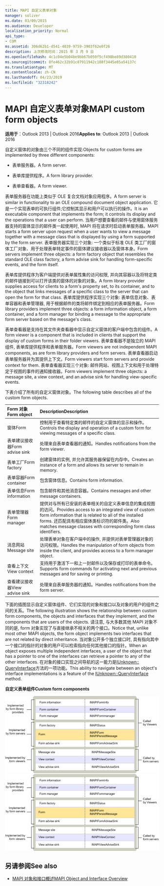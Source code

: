```yaml
---
title: MAPI 自定义表单对象
manager: soliver
ms.date: 03/09/2015
ms.audience: Developer
localization_priority: Normal
api_type:
- COM
ms.assetid: 306d62b1-d541-4039-9759-3903f62e0f26
description: 上次修改时间：2015 年 3 月 9 日
ms.openlocfilehash: 4c1c04e5b04be9bb67b050f5cf498be89d380410
ms.sourcegitcommit: 8fe462c32b91c87911942c188f3445e85a54137c
ms.translationtype: MT
ms.contentlocale: zh-CN
ms.lasthandoff: 04/23/2019
ms.locfileid: "32318242"
---
```

# <a name="mapi-custom-form-objects"></a><span data-ttu-id="67aba-103">MAPI 自定义表单对象</span><span class="sxs-lookup"><span data-stu-id="67aba-103">MAPI custom form objects</span></span>
  
<span data-ttu-id="67aba-104">**适用于**：Outlook 2013 | Outlook 2016</span><span class="sxs-lookup"><span data-stu-id="67aba-104">**Applies to**: Outlook 2013 | Outlook 2016</span></span> 
  
<span data-ttu-id="67aba-105">自定义窗体的对象由三个不同的组件实现:</span><span class="sxs-lookup"><span data-stu-id="67aba-105">Objects for custom forms are implemented by three different components:</span></span>
  
- <span data-ttu-id="67aba-106">表单服务器。</span><span class="sxs-lookup"><span data-stu-id="67aba-106">A form server.</span></span>
    
- <span data-ttu-id="67aba-107">表单库提供程序。</span><span class="sxs-lookup"><span data-stu-id="67aba-107">A form library provider.</span></span>
    
- <span data-ttu-id="67aba-108">表单查看器。</span><span class="sxs-lookup"><span data-stu-id="67aba-108">A form viewer.</span></span>
    
<span data-ttu-id="67aba-109">表单服务器在功能上类似于 OLE 复合文档对象应用程序。</span><span class="sxs-lookup"><span data-stu-id="67aba-109">A form server is similar in functionality to an OLE compound document object application.</span></span> <span data-ttu-id="67aba-110">它是一个实现表单的可执行组件;它控制其显示和用户可以执行的操作。</span><span class="sxs-lookup"><span data-stu-id="67aba-110">It is an executable component that implements the form; it controls its display and the operations that a user can perform.</span></span> <span data-ttu-id="67aba-111">当用户想要查看的邮件与使用窗体服务器支持的窗体显示的邮件类一起使用时, MAPI 将在请求时启动表单服务器。</span><span class="sxs-lookup"><span data-stu-id="67aba-111">MAPI starts a form server upon request when a user wants to view a message together with a message class that is displayed by using a form supported by the form server.</span></span> <span data-ttu-id="67aba-112">表单服务器实现三个对象: 一个类似于标准 OLE 类工厂的窗体工厂对象、用于处理表单特定事件的窗体建议接收器以及窗体本身。</span><span class="sxs-lookup"><span data-stu-id="67aba-112">Form servers implement three objects: a form factory object that resembles the standard OLE class factory, a form advise sink for handling form-specific events, and the form itself.</span></span> 
  
<span data-ttu-id="67aba-113">表单库提供程序为客户端提供对表单属性集的访问权限, 并向其容器以及将特定类的邮件链接到可以打开该类的窗体的对象的对象。</span><span class="sxs-lookup"><span data-stu-id="67aba-113">A form library provider supplies access for clients to a form's property set, to its container, and to the object that links messages of a specific class to the server that can open the form for that class.</span></span> <span data-ttu-id="67aba-114">表单库提供程序实现三个对象: 表单信息对象、表单容器和表单管理器, 用于根据邮件的类将邮件绑定到相应的表单服务器。</span><span class="sxs-lookup"><span data-stu-id="67aba-114">Form library providers implement three objects: a form information object, a form container, and a form manager for binding a message to the appropriate form server based on the message's class.</span></span>
  
<span data-ttu-id="67aba-115">表单查看器是支持在其文件夹查看器中显示自定义窗体的客户端中包含的组件。</span><span class="sxs-lookup"><span data-stu-id="67aba-115">A form viewer is a component that is included in clients that support the display of custom forms in their folder viewers.</span></span> <span data-ttu-id="67aba-116">表单查看器不是独立的 MAPI 组件, 表单库提供程序和表单服务器。</span><span class="sxs-lookup"><span data-stu-id="67aba-116">Form viewers are not independent MAPI components, as are form library providers and form servers.</span></span> <span data-ttu-id="67aba-117">表单查看器启动表单服务器并为其提供上下文。</span><span class="sxs-lookup"><span data-stu-id="67aba-117">Form viewers start form servers and provide context for them.</span></span> <span data-ttu-id="67aba-118">表单查看器实现三个对象: 邮件网站、视图上下文和用于处理特定于视图的事件的通知接收器。</span><span class="sxs-lookup"><span data-stu-id="67aba-118">Form viewers implement three objects: a message site, a view context, and an advise sink for handling view-specific events.</span></span>
  
<span data-ttu-id="67aba-119">下表介绍了所有的自定义窗体对象。</span><span class="sxs-lookup"><span data-stu-id="67aba-119">The following table describes all of the custom form objects.</span></span> 
  
|<span data-ttu-id="67aba-120">**Form 对象**</span><span class="sxs-lookup"><span data-stu-id="67aba-120">**Form object**</span></span>|<span data-ttu-id="67aba-121">**Description**</span><span class="sxs-lookup"><span data-stu-id="67aba-121">**Description**</span></span>|
|:-----|:-----|
|<span data-ttu-id="67aba-122">窗体</span><span class="sxs-lookup"><span data-stu-id="67aba-122">Form</span></span>  <br/> |<span data-ttu-id="67aba-123">控制用于查看特定类的邮件的自定义窗体的显示和操作。</span><span class="sxs-lookup"><span data-stu-id="67aba-123">Controls the display and operation of a custom form for viewing messages of a specific class.</span></span>  <br/> |
|<span data-ttu-id="67aba-124">表单建议接收器</span><span class="sxs-lookup"><span data-stu-id="67aba-124">Form advise sink</span></span>  <br/> |<span data-ttu-id="67aba-125">处理来自表单查看器的通知。</span><span class="sxs-lookup"><span data-stu-id="67aba-125">Handles notifications from the form viewer.</span></span>  <br/> |
|<span data-ttu-id="67aba-126">表单工厂</span><span class="sxs-lookup"><span data-stu-id="67aba-126">Form factory</span></span>  <br/> |<span data-ttu-id="67aba-127">创建窗体的实例, 并允许其服务器保留在内存中。</span><span class="sxs-lookup"><span data-stu-id="67aba-127">Creates an instance of a form and allows its server to remain in memory.</span></span>  <br/> |
|<span data-ttu-id="67aba-128">表单容器</span><span class="sxs-lookup"><span data-stu-id="67aba-128">Form container</span></span>  <br/> |<span data-ttu-id="67aba-129">包含窗体信息。</span><span class="sxs-lookup"><span data-stu-id="67aba-129">Contains form information.</span></span>  <br/> |
|<span data-ttu-id="67aba-130">表单信息</span><span class="sxs-lookup"><span data-stu-id="67aba-130">Form information</span></span>  <br/> |<span data-ttu-id="67aba-131">包含邮件和其他消息容器。</span><span class="sxs-lookup"><span data-stu-id="67aba-131">Contains messages and other message containers.</span></span>  <br/> |
|<span data-ttu-id="67aba-132">表单管理器</span><span class="sxs-lookup"><span data-stu-id="67aba-132">Form manager</span></span>  <br/> |<span data-ttu-id="67aba-133">提供对与所有已安装的表单相关的自定义表单信息的集成视图的访问。</span><span class="sxs-lookup"><span data-stu-id="67aba-133">Provides access to an integrated view of custom form information that is related to all of the installed forms.</span></span> <span data-ttu-id="67aba-134">还匹配具有相应窗体类标识符的邮件类。</span><span class="sxs-lookup"><span data-stu-id="67aba-134">Also matches message classes with corresponding form class identifiers.</span></span>  <br/> |
|<span data-ttu-id="67aba-135">消息网站</span><span class="sxs-lookup"><span data-stu-id="67aba-135">Message site</span></span>  <br/> |<span data-ttu-id="67aba-136">处理表单对象在客户端中的操作, 并提供对表单管理器对象的访问权限。</span><span class="sxs-lookup"><span data-stu-id="67aba-136">Handles the manipulation of form objects from inside the client, and provides access to a form manager object.</span></span>  <br/> |
|<span data-ttu-id="67aba-137">查看上下文</span><span class="sxs-lookup"><span data-stu-id="67aba-137">View context</span></span>  <br/> |<span data-ttu-id="67aba-138">支持用于激活下一和上一封邮件以及保存或打印的表单命令。</span><span class="sxs-lookup"><span data-stu-id="67aba-138">Supports form commands for activating next and previous messages and for saving or printing.</span></span>  <br/> |
|<span data-ttu-id="67aba-139">查看建议接收器</span><span class="sxs-lookup"><span data-stu-id="67aba-139">View advise sink</span></span>  <br/> |<span data-ttu-id="67aba-140">处理来自表单服务器的通知。</span><span class="sxs-lookup"><span data-stu-id="67aba-140">Handles notifications from the form server.</span></span>  <br/> |
   
<span data-ttu-id="67aba-141">下面的插图显示自定义窗体组件、它们实现的对象和接口以及对象的用户的组件之间的关系。</span><span class="sxs-lookup"><span data-stu-id="67aba-141">The following illustration shows the relationship between custom form components, the objects and interfaces that they implement, and the components that are users of the objects.</span></span> <span data-ttu-id="67aba-142">请注意, 与大多数其他 MAPI 对象不同的是, form 对象实现了与直接继承不相关的两个接口。</span><span class="sxs-lookup"><span data-stu-id="67aba-142">Notice that, unlike most other MAPI objects, the form object implements two interfaces that are not related by direct inheritance.</span></span> <span data-ttu-id="67aba-143">当对象公开多个独立接口时, 具有指向其中一个接口的指针的对象的用户可以检索指向任何其他接口的指针。</span><span class="sxs-lookup"><span data-stu-id="67aba-143">When an object exposes multiple independent interfaces, a user of the object that has a pointer to one of the interfaces can retrieve a pointer to any of the other interfaces.</span></span> <span data-ttu-id="67aba-144">在对象的接口实现之间导航的这一能力是[IUnknown:: QueryInterface](https://msdn.microsoft.com/library/54d5ff80-18db-43f2-b636-f93ac053146d%28Office.15%29.aspx)方法的一项功能。</span><span class="sxs-lookup"><span data-stu-id="67aba-144">This ability to navigate between an object's interface implementations is a feature of the [IUnknown::QueryInterface](https://msdn.microsoft.com/library/54d5ff80-18db-43f2-b636-f93ac053146d%28Office.15%29.aspx) method.</span></span> 
  
<span data-ttu-id="67aba-145">**自定义表单组件**</span><span class="sxs-lookup"><span data-stu-id="67aba-145">**Custom form components**</span></span>
  
<span data-ttu-id="67aba-146">![自定义窗体组件](media/amapi_67.gif "自定义窗体组件")</span><span class="sxs-lookup"><span data-stu-id="67aba-146">![Custom form components](media/amapi_67.gif "Custom form components")</span></span>
  
## <a name="see-also"></a><span data-ttu-id="67aba-147">另请参阅</span><span class="sxs-lookup"><span data-stu-id="67aba-147">See also</span></span>

- [<span data-ttu-id="67aba-148">MAPI 对象和接口概述</span><span class="sxs-lookup"><span data-stu-id="67aba-148">MAPI Object and Interface Overview</span></span>](mapi-object-and-interface-overview.md)

